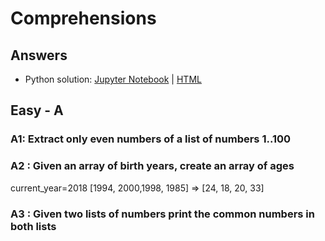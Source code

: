 # Comprehensions

## Answers
- Python solution: [Jupyter Notebook](answers/python/comprehensions-solution.ipynb)  |  [HTML](answers/python/comprehensions-solution.html)


## Easy - A

### A1: Extract only even numbers of a list of numbers 1..100

### A2 : Given an array of birth years, create an array of ages
current_year=2018
[1994, 2000,1998, 1985] => [24, 18, 20, 33]

### A3 : Given two lists of numbers print the common numbers in both lists
